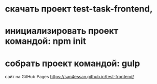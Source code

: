 # скачать проект test-task-frontend,
# инициализировать проект командой: npm init
# собрать проект командой: gulp
сайт на GitHub Pages https://san4essan.github.io/test-frontend/
